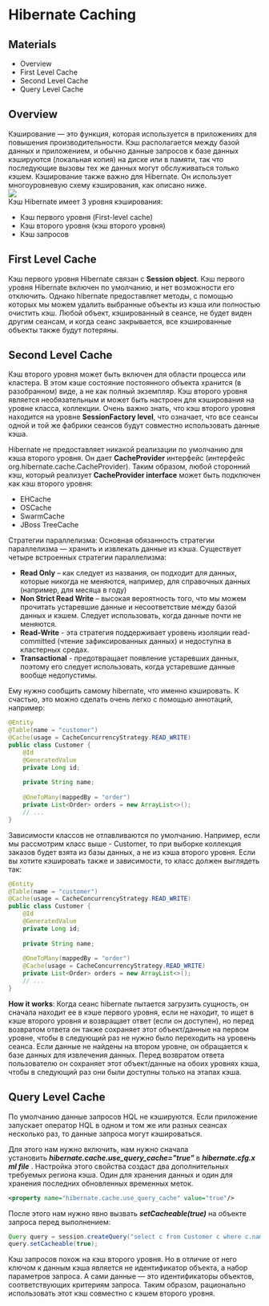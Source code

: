 # Hibernate Caching

## Materials
+ Overview
+ First Level Cache
+ Second Level Cache
+ Query Level Cache

## Overview

Кэширование — это функция, которая используется в приложениях для повышения производительности. Кэш располагается между базой данных и приложением, и обычно данные запросов к базе данных кэшируются (локальная копия) на диске или в памяти, так что последующие вызовы тех же данных могут обслуживаться только кэшем. Кэширование также важно для Hibernate. Он использует многоуровневую схему кэширования, как описано ниже.  
![](http://localhost:24100/media/320-03.png)  
Кэш Hibernate имеет 3 уровня кэширования:

- Кэш первого уровня (First-level cache)
- Кэш второго уровня (кэш второго уровня)
- Кэш запросов

## First Level Cache

Кэш первого уровня Hibernate связан с **Session object**. Кэш первого уровня Hibernate включен по умолчанию, и нет возможности его отключить. Однако hibernate предоставляет методы, с помощью которых мы можем удалить выбранные объекты из кэша или полностью очистить кэш. Любой объект, кэшированный в сеансе, не будет виден другим сеансам, и когда сеанс закрывается, все кэшированные объекты также будут потеряны.

## Second Level Cache

Кэш второго уровня может быть включен для области процесса или кластера. В этом кэше состояние постоянного объекта хранится (в разобранном) виде, а не как полный экземпляр. Кэш второго уровня является необязательным и может быть настроен для кэширования на уровне класса, коллекции. Очень важно знать, что кэш второго уровня находится на уровне **SessionFactory level**, что означает, что все сеансы одной и той же фабрики сеансов будут совместно использовать данные кэша.  

Hibernate не предоставляет никакой реализации по умолчанию для кэша второго уровня. Он дает **CacheProvider** интерфейс (интерфейс org.hibernate.cache.CacheProvider). Таким образом, любой сторонний кэш, который реализует **CacheProvider interface** может быть подключен как кэш второго уровня:

- EHCache
- OSCache
- SwarmCache
- JBoss TreeCache

Стратегии параллелизма: Основная обязанность стратегии параллелизма — хранить и извлекать данные из кэша. Существует четыре встроенных стратегии параллелизма:

- **Read Only** – как следует из названия, он подходит для данных, которые никогда не меняются, например, для справочных данных (например, для месяца в году)
- **Non Strict Read Write** – высокая вероятность того, что мы можем прочитать устаревшие данные и несоответствие между базой данных и кэшем. Следует использовать, когда данные почти не меняются.
- **Read-Write** - эта стратегия поддерживает уровень изоляции read-committed (чтение зафиксированных данных) и недоступна в кластерных средах.
- **Transactional** - предотвращает появление устаревших данных, поэтому его следует использовать, когда устаревшие данные вообще недопустимы.

  
Ему нужно сообщить самому hibernate, что именно кэшировать. К счастью, это можно сделать очень легко с помощью аннотаций, например:

```java
@Entity
@Table(name = "customer")
@Cache(usage = CacheConcurrencyStrategy.READ_WRITE)
public class Customer {
    @Id
    @GeneratedValue
    private Long id;
    
    private String name;
    
    @OneToMany(mappedBy = "order")
    private List<Order> orders = new ArrayList<>();
    // ...
}
```

Зависимости классов не отлавливаются по умолчанию. Например, если мы рассмотрим класс выше - Customer, то при выборке коллекция заказов будет взята из базы данных, а не из кэша второго уровня. Если вы хотите кэшировать также и зависимости, то класс должен выглядеть так:

```java
@Entity
@Table(name = "customer")
@Cache(usage = CacheConcurrencyStrategy.READ_WRITE)
public class Customer {
    @Id
    @GeneratedValue
    private Long id;
    
    private String name;
    
    @OneToMany(mappedBy = "order")
    @Cache(usage = CacheConcurrencyStrategy.READ_WRITE)
    private List<Order> orders = new ArrayList<>();
    // ...
}
```

**How it works**: Когда сеанс hibernate пытается загрузить сущность, он сначала находит ее в кэше первого уровня, если не находит, то ищет в кэше второго уровня и возвращает ответ (если он доступен), но перед возвратом ответа он также сохраняет этот объект/данные на первом уровне, чтобы в следующий раз не нужно было переходить на уровень сеанса. Если данные не найдены на втором уровне, он обращается к базе данных для извлечения данных. Перед возвратом ответа пользователю он сохраняет этот объект/данные на обоих уровнях кэша, чтобы в следующий раз они были доступны только на этапах кэша.

## Query Level Cache

По умолчанию данные запросов HQL не кэшируются. Если приложение запускает оператор HQL в одном и том же или разных сеансах несколько раз, то данные запроса могут кэшироваться.

Для этого нам нужно включить, нам нужно сначала установить **_hibernate.cache.use_query_cache="true"_** в _**hibernate.cfg.xml file**_ . Настройка этого свойства создаст два дополнительных требуемых региона кэша. Один для хранения данных и один для хранения последних обновленных временных меток.

```xml
<property name="hibernate.cache.use_query_cache" value="true"/>
```

После этого нам нужно явно вызвать **_setCacheable(true)_** на объекте запроса перед выполнением:

```java
Query query = session.createQuery("select c from Customer c where c.name = ?");
query.setCacheable(true);
```

Кэш запросов похож на кэш второго уровня. Но в отличие от него ключом к данным кэша является не идентификатор объекта, а набор параметров запроса. А сами данные — это идентификаторы объектов, соответствующих критериям запроса. Таким образом, рационально использовать этот кэш совместно с кэшем второго уровня.